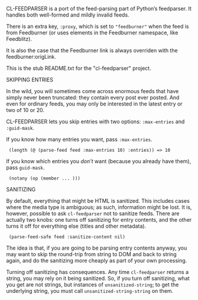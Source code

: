 CL-FEEDPARSER is a port of the feed-parsing part of Python’s
feedparser. It handles both well-formed and mildly invalid feeds.

There is an extra key, `:proxy`, which is set to `"feedburner"` when
the feed is from Feedburner (or uses elements in the Feedburner
namespace, like Feedblitz).

It is also the case that the Feedburner link is always overriden with
the feedburner:origLink.

This is the stub README.txt for the "cl-feedparser" project.

SKIPPING ENTRIES

In the wild, you will sometimes come across enormous feeds that have
simply never been truncated: they contain every post ever posted. And
even for ordinary feeds, you may only be interested in the latest
entry or two of 10 or 20.

CL-FEEDPARSER lets you skip entries with two options: `:max-entries`
and `:guid-mask`.

If you know how many entries you want, pass `:max-entries`.

     (length (@ (parse-feed feed :max-entries 10) :entries)) => 10

If you know which entries you *don’t* want (because you already have them), pass `guid-mask`.

     (notany (op (member ... )))

SANITIZING

By default, everything that might be HTML is sanitized. This includes
cases where the media type is ambiguous; as such, information might be
lost. It is, however, possible to ask `cl-feedparser` not to sanitize
feeds. There are actually two knobs: one turns off sanitizing for
entry contents, and the other turns it off for everything else (titles
and other metadata).

     (parse-feed-safe feed :sanitize-content nil)

The idea is that, if you are going to be parsing entry contents
anyway, you may want to skip the round-trip from string to DOM and
back to string again, and do the sanitizing more cheaply as part of
your own processing.

Turning off sanitizing has consequences. Any time `cl-feedparser`
returns a string, you may rely on it being sanitized. So, if you turn
off sanitizing, what you get are not strings, but instances of
`unsanitized-string`; to get the underlying string, you must call
`unsanitized-string-string` on them.
